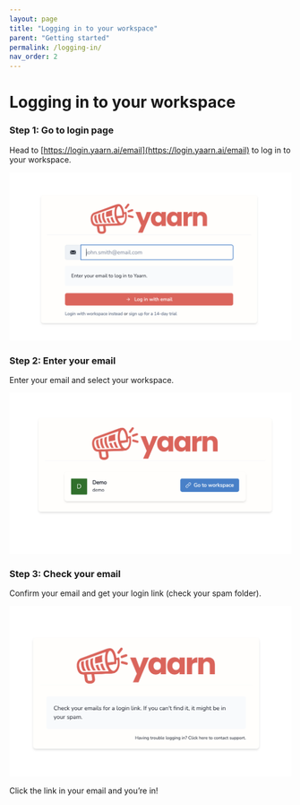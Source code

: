 ```yaml
---
layout: page
title: "Logging in to your workspace"
parent: "Getting started"
permalink: /logging-in/
nav_order: 2
---
```


# Logging in to your workspace

### Step 1: Go to login page

Head to [https://login.yaarn.ai/email](https://login.yaarn.ai/email) to log in to your workspace.

![Login page](/assets/images/log-in.png)

### Step 2: Enter your email

Enter your email and select your workspace.

![Select workspace](/assets/images/select-workspace.png)

### Step 3: Check your email

Confirm your email and get your login link (check your spam folder).

![Login link](/assets/images/login-link.png)

Click the link in your email and you’re in!
